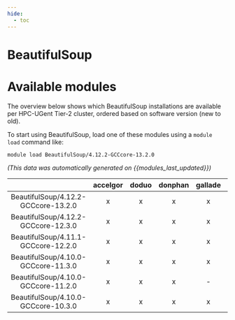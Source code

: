 ```yaml
---
hide:
  - toc
---
```


BeautifulSoup
=============

# Available modules


The overview below shows which BeautifulSoup installations are available per HPC-UGent Tier-2 cluster, ordered based on software version (new to old).

To start using BeautifulSoup, load one of these modules using a `module load` command like:

```shell
module load BeautifulSoup/4.12.2-GCCcore-13.2.0
```

*(This data was automatically generated on {{modules_last_updated}})*  

| |accelgor|doduo|donphan|gallade|joltik|shinx|skitty|
| :---: | :---: | :---: | :---: | :---: | :---: | :---: | :---: |
|BeautifulSoup/4.12.2-GCCcore-13.2.0|x|x|x|x|x|x|x|
|BeautifulSoup/4.12.2-GCCcore-12.3.0|x|x|x|x|x|x|x|
|BeautifulSoup/4.11.1-GCCcore-12.2.0|x|x|x|x|x|-|-|
|BeautifulSoup/4.10.0-GCCcore-11.3.0|x|x|x|x|x|x|-|
|BeautifulSoup/4.10.0-GCCcore-11.2.0|x|x|x|-|x|-|-|
|BeautifulSoup/4.10.0-GCCcore-10.3.0|x|x|x|x|x|-|-|
